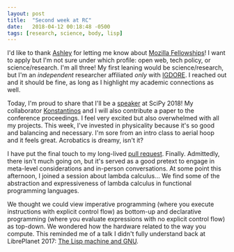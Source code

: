 ```yaml
---
layout: post
title:  "Second week at RC"
date:   2018-04-12 00:18:48 -0500
tags: [research, science, body, lisp]
---
```

I'd like to thank [Ashley](http://bits.ashleyblewer.com/) for letting me know
about [Mozilla Fellowships](https://foundation.mozilla.org/fellowships/apply/)!
I want to apply but I'm not sure under which profile: open web, tech policy, or
science/research.  I'm all three! My first leaning would be science/research,
but I'm an *independent* researcher affiliated *only* with
[IGDORE](https://igdore.org/). I reached out and it should be fine, as long as
I highlight my academic connections as well.

Today, I'm proud to share that I'll be a
[speaker](https://scipy2018.scipy.org/ehome/299527/712461/) at SciPy 2018!
My collaborator [Konstantinos](http://personal.lse.ac.uk/vamourel/) and I will
also contribute a paper to the conference proceedings. I feel very excited but
also overwhelmed with all my projects. This week, I've invested in physicality
because it's so good and balancing and necessary. I'm sore from an intro class
to aerial hoop and it feels great. Acrobatics is dreamy, isn't it?

I have put the final touch to my long-lived
[pull request](https://github.com/quelledanielle/color-me-rusty/pull/2).
Finally. Admittedly, there isn't much going on, but it's served as a good
pretext to engage in meta-level considerations and in-person conversations. At
some point this afternoon, I joined a session about lambda calculus... We find
some of the abstraction and expressiveness of lambda calculus in functional
programming languages.

We thought we could view imperative programming (where you execute instructions
with explicit control flow) as bottom-up and declarative programming (where you
evaluate expressions with no explicit control flow) as top-down. We wondered
how the hardware related to the way you compute. This reminded me of a talk I
didn't fully understand back at LibrePlanet 2017:
[The Lisp machine and GNU](https://media.libreplanet.org/u/libreplanet/m/the-lisp-machine-and-gnu/).
